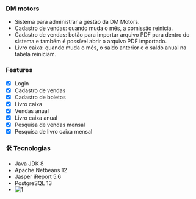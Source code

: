 
### DM motors 
- Sistema para administrar a gestão da DM Motors.
- Cadastro de vendas: quando muda o mês, a comissão reinicia.
- Cadastro de vendas: botão para importar arquivo PDF para dentro do sistema e também é possível abrir o arquivo PDF importado.
- Livro caixa: quando muda o mês, o saldo anterior e o saldo anual na tabela reiniciam.


### Features
- [x] Login
- [x] Cadastro de vendas
- [x] Cadastro de boletos
- [x] Livro caixa
- [x] Vendas anual
- [x] Livro caixa anual 
- [x] Pesquisa de vendas mensal
- [x] Pesquisa de livro caixa mensal

###  🛠 Tecnologias
- Java JDK 8
- Apache Netbeans 12
- Jasper iReport 5.6
- PostgreSQL 13
- ![1](https://github.com/menezesledilson/SistemaDMmotors/assets/96630034/7864c2fc-238d-4ef7-9ad4-762d536e0e8d)

